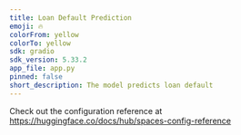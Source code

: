 ```yaml
---
title: Loan Default Prediction
emoji: 🔥
colorFrom: yellow
colorTo: yellow
sdk: gradio
sdk_version: 5.33.2
app_file: app.py
pinned: false
short_description: The model predicts loan default
---
```


Check out the configuration reference at https://huggingface.co/docs/hub/spaces-config-reference
